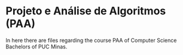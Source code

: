 # Projeto e Análise de Algoritmos (PAA)

In here there are files regarding the course PAA of Computer Science Bachelors of PUC Minas.
